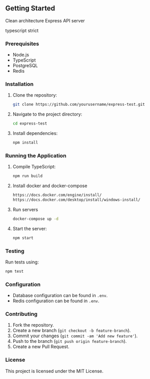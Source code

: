 ## Getting Started

Clean architecture Express API server

typescript strict

### Prerequisites

- Node.js
- TypeScript
- PostgreSQL
- Redis

### Installation

1. Clone the repository:
   ```sh
   git clone https://github.com/yourusername/express-test.git
   ```
2. Navigate to the project directory:
   ```sh
   cd express-test
   ```
3. Install dependencies:
   ```sh
   npm install
   ```

### Running the Application

1. Compile TypeScript:
   ```sh
   npm run build
   ```
2. Install docker and docker-compose
   ```sh
   https://docs.docker.com/engine/install/
   https://docs.docker.com/desktop/install/windows-install/
   ```
3. Run servers
   ```sh
   docker-compose up -d
   ```
4. Start the server:
   ```sh
   npm start
   ```

### Testing

Run tests using:

```sh
npm test
```

### Configuration

- Database configuration can be found in `.env`.
- Redis configuration can be found in `.env`.

### Contributing

1. Fork the repository.
2. Create a new branch (`git checkout -b feature-branch`).
3. Commit your changes (`git commit -am 'Add new feature'`).
4. Push to the branch (`git push origin feature-branch`).
5. Create a new Pull Request.

### License

This project is licensed under the MIT License.
